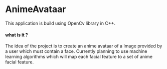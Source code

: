 # AnimeAvataar
This application is build using OpenCv library in C++. 
<h4> what is it ? </h4>
  The idea of the project is to create an anime avataar of a Image provided by a user which must contain a face. Currently planning to use machine learning algorithms which will map each facial feature to a set of anime facial  feature.
